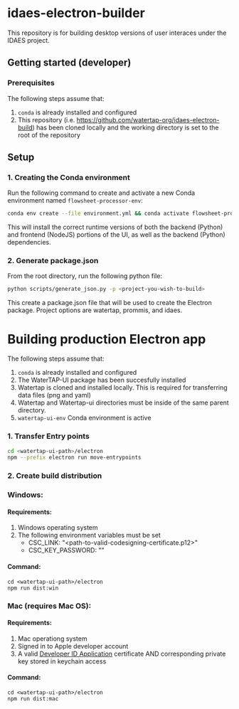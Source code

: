 # idaes-electron-builder

This repository is for building desktop versions of user interaces under the IDAES project.

## Getting started (developer)

### Prerequisites

The following steps assume that:

1. `conda` is already installed and configured
2. This repository (i.e. https://github.com/watertap-org/idaes-electron-build) has been cloned locally and the working directory is set to the root of the repository

## Setup

### 1. Creating the Conda environment

Run the following command to create and activate a new Conda environment named `flowsheet-processor-env`:

```sh
conda env create --file environment.yml && conda activate flowsheet-processor-env
```

This will install the correct runtime versions of both the backend (Python) and frontend (NodeJS) portions of the UI, as well as the backend (Python) dependencies.

### 2. Generate package.json

From the root directory, run the following python file:

```sh
python scripts/generate_json.py -p <project-you-wish-to-build>
```

This create a package.json file that will be used to create the Electron package. Project options are watertap, prommis, and idaes.

# Building production Electron app

The following steps assume that:

1. `conda` is already installed and configured
2. The WaterTAP-UI package has been succesfully installed
3. Watertap is cloned and installed locally. This is required for transferring data files (png and yaml)
4. Watertap and Watertap-ui directories must be inside of the same parent directory. 
5. `watertap-ui-env` Conda environment is active

### 1. Transfer Entry points

```sh
cd <watertap-ui-path>/electron
npm --prefix electron run move-entrypoints
```

### 2. Create build distribution

### Windows:
#### Requirements: 
1) Windows operating system
2) The following environment variables must be set
    - CSC_LINK: "<path-to-valid-codesigning-certificate.p12>"
    - CSC_KEY_PASSWORD: "<codesign-account-password>"

#### Command:
```console
cd <watertap-ui-path>/electron
npm run dist:win
```

### Mac (requires Mac OS):
#### Requirements: 
1) Mac operationg system
2) Signed in to Apple developer account
3) A valid <u>Developer ID Application</u> certificate AND corresponding private key stored in keychain access

#### Command:

```console
cd <watertap-ui-path>/electron
npm run dist:mac
```